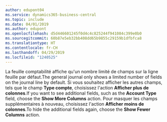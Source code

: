 ```yaml
---
author: edupont04
ms.service: dynamics365-business-central
ms.topic: include
ms.date: 04/01/2019
ms.author: edupont
ms.openlocfilehash: d5d446601245f0d4c4c825244f941084c399e0b0
ms.sourcegitcommit: 60b87e5eb32bb408dd65b9855c29159b1dfbfca8
ms.translationtype: HT
ms.contentlocale: fr-CH
ms.lasthandoff: 04/29/2019
ms.locfileid: "1240525"
---
```

<span data-ttu-id="886b0-101">La feuille comptabilité affiche qu'un nombre limité de champs sur la ligne feuille par défaut.</span><span class="sxs-lookup"><span data-stu-id="886b0-101">The general journal only shows a limited number of fields on the journal line by default.</span></span> <span data-ttu-id="886b0-102">Si vous souhaitez afficher les autres champs, tels que le champ **Type compte**, choisissez l'action **Afficher plus de colonnes**.</span><span class="sxs-lookup"><span data-stu-id="886b0-102">If you want to see additional fields, such as the **Account Type** field, choose the **Show More Columns** action.</span></span> <span data-ttu-id="886b0-103">Pour masquer les champs supplémentaires à nouveau, choisissez l'action **Afficher moins de colonnes**.</span><span class="sxs-lookup"><span data-stu-id="886b0-103">To hide the additional fields again, choose the **Show Fewer Columns** action.</span></span>  
